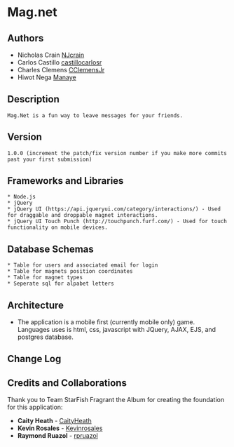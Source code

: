 # Mag.net

## Authors

* Nicholas Crain [NJcrain](https://github.com/NJcrain)
* Carlos Castillo [castillocarlosr](https://github.com/castillocarlosr)
* Charles Clemens [CClemensJr](https://github.com/CClemensJr)
* Hiwot Nega [Manaye](https://github.com/Manaye)


## Description 

    Mag.Net is a fun way to leave messages for your friends.

## Version
    1.0.0 (increment the patch/fix version number if you make more commits past your first submission)

## Frameworks and Libraries
    * Node.js
    * jQuery
    * jQuery UI (https://api.jqueryui.com/category/interactions/) - Used for draggable and droppable magnet interactions.
    * jQuery UI Touch Punch (http://touchpunch.furf.com/) - Used for touch functionality on mobile devices.

## Database Schemas
    * Table for users and associated email for login
    * Table for magnets position coordinates
    * Table for magnet types
    * Seperate sql for alpabet letters

<!-- What are the steps that a user must take in order to build this app on their own machine and get it running? -->

## Architecture
<!-- Provide a detailed description of the application design. What technologies (languages, libraries, etc) you're using, and any other relevant design information. -->
* The application is a mobile first (currently mobile only) game.  Languages uses is html, css, javascript with JQuery, AJAX, EJS, and postgres database.

## Change Log
<!-- Use this area to document the iterative changes made to your application as each feature is successfully implemented. Use time stamps. Here's an examples:

01-01-2001 4:59pm - Application now has a fully-functional express server, with GET and POST routes for the book resource.-->

## Credits and Collaborations
Thank you to Team StarFish Fragrant the Album for creating the foundation for this application:
* **Caity Heath** - [CaityHeath](https://github.com/CaityHeath)
* **Kevin Rosales** - [Kevinrosales](https://github.com/Kevinrosales)
* **Raymond Ruazol** - [rpruazol](https://github.com/rpruazol)

